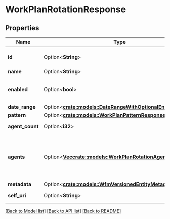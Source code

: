 # WorkPlanRotationResponse

## Properties

Name | Type | Description | Notes
------------ | ------------- | ------------- | -------------
**id** | Option<**String**> | The globally unique identifier for the object. | [optional][readonly]
**name** | Option<**String**> |  | [optional]
**enabled** | Option<**bool**> | Whether the work plan rotation is enabled for scheduling | [optional]
**date_range** | Option<[**crate::models::DateRangeWithOptionalEnd**](DateRangeWithOptionalEnd.md)> |  | [optional]
**pattern** | Option<[**crate::models::WorkPlanPatternResponse**](WorkPlanPatternResponse.md)> |  | [optional]
**agent_count** | Option<**i32**> | Number of agents in this work plan rotation | [optional]
**agents** | Option<[**Vec<crate::models::WorkPlanRotationAgentResponse>**](WorkPlanRotationAgentResponse.md)> | Agents in this work plan rotation. Populate with expand=agents for GET WorkPlanRotationsList (defaults to empty list) | [optional]
**metadata** | Option<[**crate::models::WfmVersionedEntityMetadata**](WfmVersionedEntityMetadata.md)> |  | [optional]
**self_uri** | Option<**String**> | The URI for this object | [optional][readonly]

[[Back to Model list]](../README.md#documentation-for-models) [[Back to API list]](../README.md#documentation-for-api-endpoints) [[Back to README]](../README.md)


